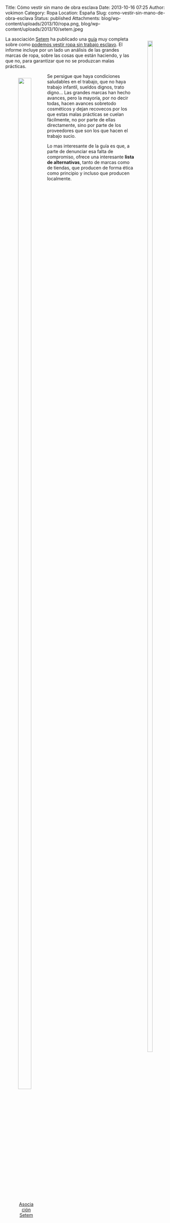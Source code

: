 Title: Cómo vestir sin mano de obra esclava
Date: 2013-10-16 07:25
Author: vokimon
Category: Ropa
Location: España
Slug: como-vestir-sin-mano-de-obra-esclava
Status: published
Attachments: blog/wp-content/uploads/2013/10/ropa.png, blog/wp-content/uploads/2013/10/setem.jpeg


<figure style='float:right; max-width:30%'>
<a href="https://www.setem.org">
<img src="{static}/blog/wp-content/uploads/2013/10/ropa.png" width=90% />
</a>
</figure>

La asociación [Setem](http://www.setem.org/site/cat/catalunya/) ha publicado una [guía](http://www.setem.org/media/pdfs/Guia_para_vestir_sin_trabajo_esclavo_cast.pdf) muy completa sobre como [podemos vestir ropa sin trabajo esclavo](http://www.setem.org/blog/es/federacion/A-iquest-podemos-vestir-con-ropa-sin-trabajo-esclavo). El informe incluye por un lado un análisis de las grandes marcas de ropa, sobre las cosas que están haciendo, y las que no, para garantizar que no se produzcan malas prácticas.

<figure style='float:left; max-width:10%'>
<a href="https://www.setem.org">
<img src="{static}/blog/wp-content/uploads/2013/10/setem.jpeg" width=90% />
<figcaption style='text-align:center'>
Asociación Setem
</figcaption>
</a>
</figure>
Se persigue que haya condiciones saludables en el trabajo, que no haya trabajo infantil, sueldos dignos, trato digno... Las grandes marcas han hecho avances, pero la mayoría, por no decir todas, hacen avances sobretodo cosméticos y dejan recovecos por los que estas malas prácticas se cuelan fácilmente, no por parte de ellas directamente, sino por parte de los proveedores que son los que hacen el trabajo sucio.

Lo mas interesante de la guía es que, a parte de denunciar esa falta de compromiso, ofrece una interesante **lista de alternativas**, tanto de marcas como de tiendas, que producen de forma ética como principio y incluso que producen localmente.

